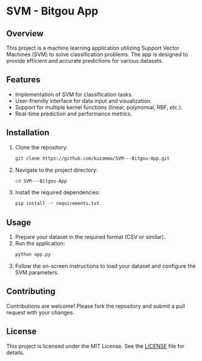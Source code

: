 # SVM - Bitgou App

## Overview
This project is a machine learning application utilizing Support Vector Machines (SVM) to solve classification problems. The app is designed to provide efficient and accurate predictions for various datasets.

## Features
- Implementation of SVM for classification tasks.
- User-friendly interface for data input and visualization.
- Support for multiple kernel functions (linear, polynomial, RBF, etc.).
- Real-time prediction and performance metrics.

## Installation
1. Clone the repository:
    ```bash
    git clone https://github.com/kuzamma/SVM---Bitgou-App.git
    ```
2. Navigate to the project directory:
    ```bash
    cd SVM---Bitgou-App
    ```
3. Install the required dependencies:
    ```bash
    pip install -r requirements.txt
    ```

## Usage
1. Prepare your dataset in the required format (CSV or similar).
2. Run the application:
    ```bash
    python app.py
    ```
3. Follow the on-screen instructions to load your dataset and configure the SVM parameters.

## Contributing
Contributions are welcome! Please fork the repository and submit a pull request with your changes.

## License
This project is licensed under the MIT License. See the [LICENSE](LICENSE) file for details.


